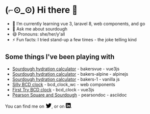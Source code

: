 # (⌐⊙_⊙) Hi there 👋


- 🌱 I’m currently learning vue 3, laravel 8, web components, and go
- 💬 Ask me about sourdough
- 😄 Pronouns: she/her/y'all
- ⚡ Fun facts: I tried stand-up a few times - the joke telling kind

## Some things I've been playing with

- [Sourdough hydration calculator](https://vuecalc.suesucia.com) - bakersvue - vue3js
- [Sourdough hydration calculator](https://calc.suesucia.com) - bakers-alpine - alpinejs
- [Sourdough hydration calculator](https://quirky-liskov-df48af.netlify.app) - bakers-1 - vanilla js
- [Silly BCD clock](https://bcdclock.suesucia.com) - bcd_clock_wc - web components
- [First Try BCD clock](https://laughing-heyrovsky-f5acd3.netlify.app) - bcd_clock - vue3js
- [Pearson Square and Sourdough](https://pearson.suesucia.com/) - pearsondoc - asciidoc
<!-- Actual text -->

You can find me on [![Twitter][1.2]][1], or on [![LinkedIn][2.2]][2].

<!-- Icons -->

[1.2]: https://raw.githubusercontent.com/goplano/goplano/main/bird.png (twitter icon without padding)
[2.2]: https://raw.githubusercontent.com/goplano/goplano/main/in.png (LinkedIn icon without padding)

<!-- Links to your social media accounts -->

[1]: https://twitter.com/goplano
[2]: https://www.linkedin.com/in/suecarson/

<!--
[![Sue's GitHub stats](https://github-readme-stats.vercel.app/api?username=goplano)](https://github.com/goplano/github-readme-stats)

[![Top Langs](https://github-readme-stats.vercel.app/api/top-langs/?username=goplano)](https://github.com/goplano/github-readme-stats)
-->